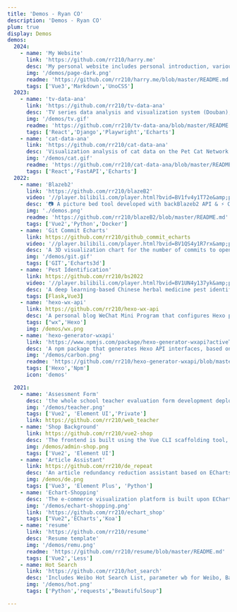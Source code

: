 ```yaml
---
title: 'Demos - Ryan CO'
description: 'Demos - Ryan CO'
plum: true
display: Demos
demos:
  2024:
    - name: 'My Website'
      link: 'https://github.com/rr210/harry.me'
      desc: 'My personal website includes personal introduction, various third-party platforms, front-end common knowledge organization, blog, project introduction, and demo display.'
      img: '/demos/page-dark.png'
      readme: 'https://github.com/rr210/harry.me/blob/master/README.md'
      tags: ['Vue3','Markdown','UnoCSS']
  2023:
    - name: 'tv-data-ana'
      link: 'https://github.com/rr210/tv-data-ana'
      desc: 'TV series data analysis and visualization system (Douban), including many visual analysis and integrated AI intelligent analysis.'
      img: '/demos/tv.gif'
      readme: 'https://github.com/rr210/tv-data-ana/blob/master/README.md'
      tags: ['React','Django','Playwright','Echarts']
    - name: 'cat-data-ana'
      link: 'https://github.com/rr210/cat-data-ana'
      desc: 'Visualization analysis of cat data on the Pet Cat Network and integrated AI intelligent analysis.'
      img: '/demos/cat.gif'
      readme: 'https://github.com/rr210/cat-data-ana/blob/master/README.md'
      tags: ['React','FastAPI','Echarts']
  2022:
    - name: 'Blazeb2'
      link: 'https://github.com/rr210/blazeB2'
      video: '//player.bilibili.com/player.html?bvid=BV1fv4y1T72e&amp;page=1&muted=true'
      desc: '📷 A picture bed tool developed with backBlazeb2 API & ⚡ Cloudflare, featuring CDN acceleration.'
      img: './demos.png'
      readme: 'https://github.com/rr210/blazeB2/blob/master/README.md'
      tags: ['Vue2','Python','Docker']
    - name: 'Git Commit Echarts'
      link: https://github.com/rr210/github_commit_echarts
      video: '//player.bilibili.com/player.html?bvid=BV1QS4y1R7rx&amp;page=1&muted=true'
      desc: 'A 3D visualization chart for the number of commits to open source projects on GitHub'
      img: '/demos/git.gif'
      tags: ['GIT','Echarts3d']
    - name: 'Pest Identification'
      link: https://github.com/rr210/bs2022
      video: '//player.bilibili.com/player.html?bvid=BV1UN4y137yk&amp;page=1&muted=true'
      desc: 'A deep learning-based Chinese herbal medicine pest identification system, developed using the Flask framework'
      tags: [Flask,Vue3]
    - name: 'hexo-wx-api'
      link: https://github.com/rr210/hexo-wx-api
      desc: 'A personal blog WeChat Mini Program that configures Hexo plugin to generate JSON data interface, compatible with various theme versions based on Hexo'
      tags: ["wx",'Hexo']
      img: /demos/wx.png
    - name: 'hexo-generator-wxapi'
      link: 'https://www.npmjs.com/package/hexo-generator-wxapi?activeTab=readme'
      desc: 'A npm package that generates Hexo API interfaces, based on hexo-generator-restful.'
      img: '/demos/carbon.png'
      readme: 'https://github.com/rr210/hexo-generator-wxapi/blob/master/README_en.md'
      tags: ['Hexo','Npm']
      icon: 'demos'

  2021:
    - name: 'Assessment Form'
      desc: 'the whole school teacher evaluation form development deployment of internal and external services using vue2 0 development'
      img: '/demos/teacher.png'
      tags: ['Vue2', 'Element UI','Private']
      link: https://github.com/rr210/web_teacher
    - name: 'Shop Background'
      link: https://github.com/rr210/vue2-shop
      desc: 'The frontend is built using the Vue CLI scaffolding tool, and Element UI library is utilized to enhance and structure the project.'
      img: /demos/admin-shop.png
      tags: ['Vue2', 'Element UI']
    - name: 'Article Assistant'
      link: https://github.com/rr210/de_repeat
      desc: 'An article redundancy reduction assistant based on ECharts, which allows for real-time monitoring of the article plagiarism reduction status.'
      img: /demos/de.png
      tags: ['Vue3', 'Element Plus', 'Python']
    - name: 'Echart-Shopping'
      desc: 'The e-commerce visualization platform is built upon ECharts and Vue, with the backend developed using Koa.js.'
      img: '/demos/echart-shopping.png'
      link: 'https://github.com/rr210/echart_shop'
      tags: ["Vue2",'ECharts','Koa']
    - name: 'resume'
      link: 'https://github.com/rr210/resume'
      desc: 'Resume template'
      img: '/demos/remu.png'
      readme: 'https://github.com/rr210/resume/blob/master/README.md'
      tags: ['Vue2','Less']
    - name: Hot Search
      link: 'https://github.com/rr210/hot_search'
      desc: 'Includes Weibo Hot Search List, parameter wb for Weibo, Baidu Hot Search List with parameter bd, 360 Hot Topics using parameter 360, CSDN Hot Rankings interface to be viewed below, and other hot searches to be added.'
      img: '/demos/hot.png'
      tags: ['Python','requests',"BeautifulSoup"]

---
```


<Demos :demos="frontmatter.demos"/>